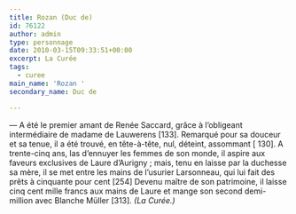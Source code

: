 ```yaml
---
title: Rozan (Duc de)
id: 76122
author: admin
type: personnage
date: 2010-03-15T09:33:51+00:00
excerpt: La Curée
tags:
  - curee
main_name: 'Rozan '
secondary_name: Duc de

---
```

— A été le premier amant de Renée Saccard, grâce à l&rsquo;obligeant intermédiaire de madame de Lauwerens [133]. Remarqué pour sa douceur et sa tenue, il a été trouvé, en tête-à-tête, nul, déteint, assommant [ 130]. A trente-cinq ans, las d&rsquo;ennuyer les femmes de son monde, il aspire aux faveurs exclusives de Laure d&rsquo;Aurigny ; mais, tenu en laisse par la duchesse sa mère, il se met entre les mains de l&rsquo;usurier Larsonneau, qui lui fait des prêts à cinquante pour cent [254] Devenu maître de son patrimoine, il laisse cinq cent mille francs aux mains de Laure et mange son second demi-million avec Blanche Müller [313]. _(La Curée.)_